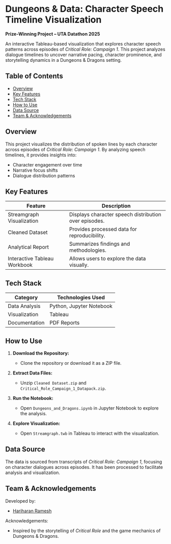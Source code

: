 # Dungeons & Data: Character Speech Timeline Visualization

**Prize-Winning Project – UTA Datathon 2025**

An interactive Tableau-based visualization that explores character speech patterns across episodes of *Critical Role: Campaign 1*. This project analyzes dialogue timelines to uncover narrative pacing, character prominence, and storytelling dynamics in a Dungeons & Dragons setting.

## Table of Contents

- [Overview](#overview)
- [Key Features](#key-features)
- [Tech Stack](#tech-stack)
- [How to Use](#how-to-use)
- [Data Source](#data-source)
- [Team & Acknowledgements](#team--acknowledgements)
  
## Overview

This project visualizes the distribution of spoken lines by each character across episodes of *Critical Role: Campaign 1*. By analyzing speech timelines, it provides insights into:

- Character engagement over time
- Narrative focus shifts
- Dialogue distribution patterns

## Key Features

| Feature                         | Description                                                                 |
|---------------------------------|-----------------------------------------------------------------------------|
| Streamgraph Visualization    | Displays character speech distribution over episodes.                       |
| Cleaned Dataset              | Provides processed data for reproducibility.                                |
| Analytical Report            | Summarizes findings and methodologies.                                     |
| Interactive Tableau Workbook | Allows users to explore the data visually.                                 |

## Tech Stack

| Category       | Technologies Used           |
|----------------|-----------------------------|
| Data Analysis  | Python, Jupyter Notebook    |
| Visualization  | Tableau                     |
| Documentation  | PDF Reports                 |

## How to Use

1. **Download the Repository:**
   - Clone the repository or download it as a ZIP file.

2. **Extract Data Files:**
   - Unzip `Cleaned Dataset.zip` and `Critical_Role_Campaign_1_Datapack.zip`.

3. **Run the Notebook:**
   - Open `Dungeons_and_Dragons.ipynb` in Jupyter Notebook to explore the analysis.

4. **Explore Visualization:**
   - Open `Streamgraph.twb` in Tableau to interact with the visualization.

## Data Source

The data is sourced from transcripts of *Critical Role: Campaign 1*, focusing on character dialogues across episodes. It has been processed to facilitate analysis and visualization.

## Team & Acknowledgements

Developed by:

- [Hariharan Ramesh](https://www.linkedin.com/in/hariharancwa/)

Acknowledgements:

- Inspired by the storytelling of *Critical Role* and the game mechanics of Dungeons & Dragons.
